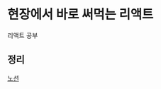 # 현장에서 바로 써먹는 리액트
리액트 공부

## 정리
[노션](https://plaid-argument-614.notion.site/with-101130e70dc5468eb4824cfb56ad0488?pvs=4)
